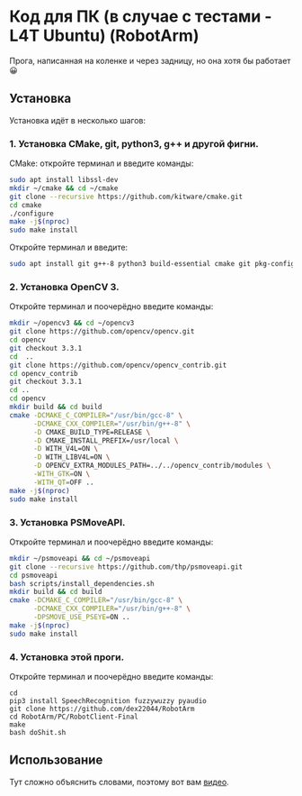 # Код для ПК (в случае с тестами - L4T Ubuntu) (RobotArm)

Прога, написанная на коленке и через задницу, но она хотя бы работает :grinning:

## Установка
Установка идёт в несколько шагов:
### 1. Установка CMake, git, python3, g++ и другой фигни.
CMake: откройте терминал и введите команды:
```sh
sudo apt install libssl-dev
mkdir ~/cmake && cd ~/cmake
git clone --recursive https://github.com/kitware/cmake.git
cd cmake
./configure
make -j$(nproc)
sudo make install
```
Откройте терминал и введите:
```sh
sudo apt install git g++-8 python3 build-essential cmake git pkg-config libgtk-3-dev libavcodec-dev libavformat-dev libswscale-dev libv4l-dev libxvidcore-dev libx264-dev libjpeg-dev libpng-dev libtiff-dev gfortran openexr libatlas-base-dev python3-dev python3-numpy libtbb2 libtbb-dev libdc1394-22-dev libudev-dev libbluetooth-dev libusb-dev libhidapi-dev libglm-dev libepoxy-dev portaudio19-dev
```
### 2. Установка OpenCV 3.
Откройте терминал и поочерёдно введите команды:
```sh
mkdir ~/opencv3 && cd ~/opencv3
git clone https://github.com/opencv/opencv.git
cd opencv
git checkout 3.3.1
cd  ..
git clone https://github.com/opencv/opencv_contrib.git
cd opencv_contrib
git checkout 3.3.1
cd ..
cd opencv
mkdir build && cd build
cmake -DCMAKE_C_COMPILER="/usr/bin/gcc-8" \
      -DCMAKE_CXX_COMPILER="/usr/bin/g++-8" \
      -D CMAKE_BUILD_TYPE=RELEASE \
      -D CMAKE_INSTALL_PREFIX=/usr/local \
      -D WITH_V4L=ON \
      -D WITH_LIBV4L=ON \
      -D OPENCV_EXTRA_MODULES_PATH=../../opencv_contrib/modules \
      -WITH_GTK=ON \
      -WITH_QT=OFF ..
make -j$(nproc)
sudo make install
```
### 3. Установка PSMoveAPI.
Откройте терминал и поочерёдно введите команды:
```sh
mkdir ~/psmoveapi && cd ~/psmoveapi
git clone --recursive https://github.com/thp/psmoveapi.git
cd psmoveapi
bash scripts/install_dependencies.sh
mkdir build && cd build
cmake -DCMAKE_C_COMPILER="/usr/bin/gcc-8" \
      -DCMAKE_CXX_COMPILER="/usr/bin/g++-8" \
      -DPSMOVE_USE_PSEYE=ON ..
make -j$(nproc)
sudo make install
```
### 4. Установка этой проги.
Откройте терминал и поочерёдно введите команды:
```
cd
pip3 install SpeechRecognition fuzzywuzzy pyaudio
git clone https://github.com/dex22044/RobotArm
cd RobotArm/PC/RobotClient-Final
make
bash doShit.sh
```
## Использование
Тут сложно объяснить словами, поэтому вот вам [видео](https://youtube.com/watch?v=OH_MAH_ASS).
